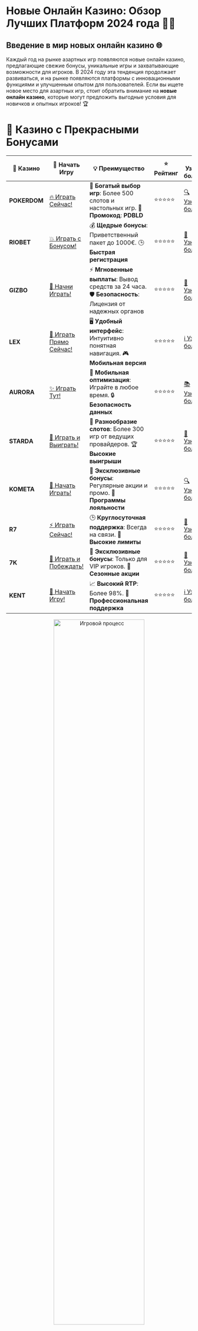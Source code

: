 # **Новые Онлайн Казино: Обзор Лучших Платформ 2024 года** 🎰💥

## Введение в мир новых онлайн казино 🌐

Каждый год на рынке азартных игр появляются новые онлайн казино, предлагающие свежие бонусы, уникальные игры и захватывающие возможности для игроков. В 2024 году эта тенденция продолжает развиваться, и на рынке появляются платформы с инновационными функциями и улучшенным опытом для пользователей. Если вы ищете новое место для азартных игр, стоит обратить внимание на **новые онлайн казино**, которые могут предложить выгодные условия для новичков и опытных игроков! 🏆

# 🌟 Казино с Прекрасными Бонусами

| 🎲 **Казино** | 🔗 **Начать Игру** | 💡 **Преимущество** | ⭐ **Рейтинг** | 🔗 **Узнать больше** | 🆕 **Новая информация** |
|--------------|---------------------|---------------------|----------------|----------------------|-------------------------|
| **POKERDOM**  | [🔥 Играть Сейчас!](https://brandplay.link/4k77v2yx) | 🎉 **Богатый выбор игр**: Более 500 слотов и настольных игр. 🎁 **Промокод**: **PDBLD** | ⭐⭐⭐⭐⭐ | [🔍 Узнать больше](https://brandplay.link/4k77v2yx) | 🏆 **Победители турниров** получают эксклюзивные подарки! |
| **RIOBET**    | [💥 Играть с Бонусом!](https://brandplay.link/7xBLTPyj) | 💰 **Щедрые бонусы**: Приветственный пакет до 1000€. 🕒 **Быстрая регистрация** | ⭐⭐⭐⭐⭐ | [📖 Узнать больше](https://brandplay.link/7xBLTPyj) | 💬 **Поддержка 24/7** для комфортной игры в любое время! |
| **GIZBO**     | [🚀 Начни Играть!](https://brandplay.link/bprXw4YV) | ⚡ **Мгновенные выплаты**: Вывод средств за 24 часа. 🛡️ **Безопасность**: Лицензия от надежных органов | ⭐⭐⭐⭐⭐ | [📝 Узнать больше](https://brandplay.link/bprXw4YV) | 🔒 **SSL-шифрование** для максимальной безопасности данных игроков. |
| **LEX**       | [💎 Играть Прямо Сейчас!](https://brandplay.link/zW4hdDFV) | 🖥️ **Удобный интерфейс**: Интуитивно понятная навигация. 🎮 **Мобильная версия** | ⭐⭐⭐⭐⭐ | [ℹ️ Узнать больше](https://brandplay.link/zW4hdDFV) | 📱 **Поддержка всех мобильных устройств** для удобства игры в любом месте. |
| **AURORA**    | [✨ Играть Тут!](https://10trafic-stat2.com/click/668546556bcc6313411604bd/6766/13032/subaccount) | 📱 **Мобильная оптимизация**: Играйте в любое время. 🔒 **Безопасность данных** | ⭐⭐⭐⭐⭐ | [📚 Узнать больше](https://10trafic-stat2.com/click/668546556bcc6313411604bd/6766/13032/subaccount) | 🌍 **Международная лицензия** на деятельность в разных странах. |
| **STARDА**    | [🎉 Играть и Выиграть!](https://brandplay.link/fB7xwRFL) | 🎰 **Разнообразие слотов**: Более 300 игр от ведущих провайдеров. 🏆 **Высокие выигрыши** | ⭐⭐⭐⭐⭐ | [🔎 Узнать больше](https://brandplay.link/fB7xwRFL) | 🎉 **Ежемесячные турниры** с крупными призами! |
| **KOMETA**    | [🎁 Начать Играть!](https://brandplay.link/8ZymQJV8) | 🎁 **Эксклюзивные бонусы**: Регулярные акции и промо. 🔄 **Программы лояльности** | ⭐⭐⭐⭐⭐ | [🔍 Узнать больше](https://brandplay.link/8ZymQJV8) | 🌟 **Персонализированные предложения** для долгосрочных игроков. |
| **R7**        | [⚡ Играть Сейчас!](https://brandplay.link/bMd3Yjsw) | 🕒 **Круглосуточная поддержка**: Всегда на связи. 💸 **Высокие лимиты** | ⭐⭐⭐⭐⭐ | [📖 Узнать больше](https://brandplay.link/bMd3Yjsw) | 🎯 **Рейтинг игроков** для лучших участников. |
| **7K**        | [🎯 Играть и Побеждать!](https://brandplay.link/BvQyFShp) | 🌟 **Эксклюзивные бонусы**: Только для VIP игроков. 🎉 **Сезонные акции** | ⭐⭐⭐⭐⭐ | [📝 Узнать больше](https://brandplay.link/BvQyFShp) | 🥇 **Особые привилегии** для постоянных игроков. |
| **KENT**      | [🔑 Начать Игру!](https://brandplay.link/Fv2WP3js) | 📈 **Высокий RTP**: Более 98%. 💼 **Профессиональная поддержка** | ⭐⭐⭐⭐⭐ | [ℹ️ Узнать больше](https://brandplay.link/Fv2WP3js) | 💬 **Поддержка на нескольких языках** для удобства игроков. |

<div align="center"> <img src="https://i.pinimg.com/originals/1d/b3/25/1db325483acbe642c6d4e6fdd73a4988.gif" alt="Игровой процесс" width="70%"> </div>
---

# 🚀 Быстрые Выигрыши и Поддержка

| 🎲 **Казино** | 🔗 **Начать Игру** | 💡 **Преимущество** | ⭐ **Рейтинг** | 🔗 **Узнать больше** | 🆕 **Новая информация** |
|--------------|---------------------|---------------------|----------------|----------------------|-------------------------|
| **GAMA**      | [🎯 Играть Прямо Сейчас!](https://brandplay.link/j6NMKsDz) | 🔍 **Интуитивный интерфейс**: Легкость использования. 🏅 **Престижные турниры** | ⭐⭐⭐⭐☆ | [🔎 Узнать больше](https://brandplay.link/j6NMKsDz) | 🏆 **Турниры с большими призами** каждый месяц. |
| **ONION**     | [💥 Играть и Выигрывать!](https://brandplay.link/zBGRVpQ9) | 🤑 **Низкие ставки**: Идеально для начинающих. 🔄 **Быстрые выводы** | ⭐⭐⭐⭐☆ | [🔍 Узнать больше](https://brandplay.link/zBGRVpQ9) | 🎮 **Казино для новичков** с простыми правилами. |
| **ЧЕМПИОН**   | [🏅 Играть в Турнире!](https://temon-gter.cfd/go/lRq?p80412p304504pcc44t17455) | 🏅 **Лояльная программа**: Награды за активность. 🎁 **Ежемесячные бонусы** | ⭐⭐⭐⭐☆ | [📖 Узнать больше](https://temon-gter.cfd/go/lRq?p80412p304504pcc44t17455) | 🥇 **Турниры и лояльность** — каждый шаг вознаграждается. |
| **VAVADA**    | [🚀 Играть Без Ожидания!](https://vavadapartner.pro/?promo=ea5c9275-6854-4505-94fc-95ab18221945-linkb2) | 🚀 **Быстрая регистрация**: Начните играть мгновенно. 🔐 **Безопасные транзакции** | ⭐⭐⭐⭐☆ | [📝 Узнать больше](https://vavadapartner.pro/?promo=ea5c9275-6854-4505-94fc-95ab18221945-linkb2) | 🏆 **Программа для новых игроков** с бонусами за регистрацию. |
| **FRIENDS**   | [🎉 Играть и Развлекаться!](https://gofriends.mba/linkb2) | 🤝 **Социальные игры**: Играйте с друзьями. 🌐 **Мультиплатформенность** | ⭐⭐⭐⭐☆ | [ℹ️ Узнать больше](https://gofriends.mba/linkb2) | 🎮 **Играйте с друзьями** и зарабатывайте бонусы за совместные действия. |
| **1WIN**      | [⚡ Играть и Выигрывать!](https://brandplay.link/smXVpBbG) | 🏆 **Спортивные ставки**: Широкий выбор видов спорта. 💵 **Высокие коэффициенты** | ⭐⭐⭐⭐☆ | [📚 Узнать больше](https://brandplay.link/smXVpBbG) | ⚽ **Бонусы на спортивные ставки** для активных игроков. |
| **DRIP**      | [💥 Играть Сразу!](https://drp-ircp01.com/c07e6a3db) | 🌐 **Инновационные игры**: Новейшие игровые технологии. 🛡️ **Высокая безопасность** | ⭐⭐⭐⭐☆ | [🔎 Узнать больше](https://drp-ircp01.com/c07e6a3db) | 🔧 **Инновационные функции** для удобства игры. |
| **JOYCASINO** | [🎰 Играть И Побеждать!](https://rpc30.call2me.pro/?/ru/registration?apkpop=0&partner=p24970p3291217pc98f) | 🎁 **Приятные бонусы**: Ежедневные акции и подарки. 🕹️ **Разнообразие игр** | ⭐⭐⭐⭐☆ | [🔍 Узнать больше](https://rpc30.call2me.pro/?/ru/registration?apkpop=0&partner=p24970p3291217pc98f) | 🎉 **Щедрые фриспины** для новых игроков. |
| **PLAYFORTUNA** | [🔥 Играть С Бонусом!](https://fortunapromo.net/alt/playfortuna/registration?0dc4a9362a71feb7e3f165fb8e766f70) | 🎉 **Регулярные акции**: Бонусы, фриспины и многое другое. 🏅 **Турниры** | ⭐⭐⭐⭐☆ | [📚 Узнать больше](https://fortunapromo.net/alt/playfortuna/registration?0dc4a9362a71feb7e3f165fb8e766f70) | 🎯 **Выгодные предложения** на популярные игры. |
| **SYKAA**     | [💸 Играть Сейчас!](https://s-two-way.com/?source=linkb2&pid=30697) | 💸 **Доступные ставки**: Идеально для новичков. 🎁 **Щедрые бонусы** | ⭐⭐⭐⭐☆ | [🔍 Узнать больше](https://s-two-way.com/?source=linkb2&pid=30697) | 💥 **Акции с большими бонусами** для новичков и опытных игроков. |

<div align="center"> <img src="https://schaeffers-cdn.s3.amazonaws.com/images/default-source/schaeffers-cdn-images/default-images/sectors/bigstock-casino-gambling-concept-with-f-369012793.jpg?sfvrsn=493ad806_4" alt="Игровой процесс" width="70%"> </div>
---

# 💸 Казино с Привлекательными Программами Лояльности

| 🎲 **Казино** | 🔗 **Начать Игру** | 💡 **Преимущество** | ⭐ **Рейтинг** | 🔗 **Узнать больше** | 🆕 **Новая информация** |
|--------------|---------------------|---------------------|----------------|----------------------|-------------------------|
| **KOMETA**    | [🎯 Начни Играть!](https://brandplay.link/8ZymQJV8) | 🎁 **Эксклюзивные бонусы**: Регулярные акции и промо. 🔄 **Программы лояльности** | ⭐⭐⭐⭐⭐ | [🔍 Узнать больше](https://brandplay.link/8ZymQJV8) | 🌟 **Персонализированные предложения** для долгосрочных игроков. |
| **1Xslots**   | [🏅 Играть Прямо Сейчас!](https://brandplay.link/hSB1khtr) | 🎉 **Множество акций**: Еженедельные бонусы и турниры. 🛡️ **Безопасность** | ⭐⭐⭐⭐⭐ | [📚 Узнать больше](https://brandplay.link/hSB1khtr) | 🏅 **Награды за активность**: участники программы лояльности получают специальные привилегии. |
| **R7**        | [🚀 Играть Сейчас!](https://brandplay.link/bMd3Yjsw) | 🕒 **Круглосуточная поддержка**: Всегда на связи. 💸 **Высокие лимиты** | ⭐⭐⭐⭐⭐ | [📖 Узнать больше](https://brandplay.link/bMd3Yjsw) | 💬 **VIP-поддержка** для постоянных игроков с приоритетом. |

<div align="center"> <img src="https://i.pinimg.com/originals/1d/b3/25/1db325483acbe642c6d4e6fdd73a4988.gif" alt="Игровой процесс" width="70%"> </div>
---

---

## Почему стоит играть в новые онлайн казино? 🤔

**Новые онлайн казино** могут быть отличным выбором для тех, кто ищет разнообразие и новые возможности. Вот несколько причин, почему стоит попробовать эти платформы:

### 1. **Привлекательные Бонусы и Акции** 🎁

Новые казино всегда предлагают щедрые бонусы, чтобы привлечь игроков. Это могут быть бонусы на первый депозит, бесплатные вращения, бездепозитные бонусы и другие выгодные предложения, которые делают игру ещё более захватывающей.

### 2. **Современные Игры и Новые Провайдеры** 🎮

Новички в индустрии азартных игр обычно заключают контракты с ведущими разработчиками игр, такими как **Pragmatic Play**, **NetEnt**, **Play’n GO** и другие, чтобы предложить своим игрокам новейшие игровые автоматы, рулетки и настольные игры.

### 3. **Инновационные Функции и Удобные Интерфейсы** 🖥️

Новые онлайн казино часто имеют современные интерфейсы, адаптированные под мобильные устройства и предлагающие плавный и интуитивно понятный процесс игры. Они также могут включать новые функции, такие как живые казино, ставки на спорт и другие инновации, которые не встречаются на старых платформах.

### 4. **Безопасность и Легальность** 🔒

Чтобы обеспечить доверие игроков, новые казино придерживаются самых строгих стандартов безопасности, включая использование современных технологий для защиты данных и соблюдение лицензий от авторитетных регулирующих органов, таких как **Curacao**, **Malta Gaming Authority** или **UK Gambling Commission**.

---

## Топ новые онлайн казино в 2024 году 🎉

Мы подготовили для вас список **новых онлайн казино**, которые отличились своим сервисом, бонусами и качеством игры в 2024 году.

### 1. **Pokerdom** 🏆

- **Лицензия**: Curacao
- **Особенности**: Покердом — это одно из лучших новых онлайн казино в России. Платформа предоставляет широкий выбор игр, включая слоты, рулетку, покер и лайв-казино.

#### Преимущества:
- Множество бонусов для новых игроков.
- Простой и удобный интерфейс.
- Поддержка популярных платежных систем.

---

### 2. **Riobet** 💎

- **Лицензия**: Malta Gaming Authority
- **Особенности**: В **Riobet** представлены игровые автоматы от ведущих разработчиков, а также уникальные бонусы и акции для новичков.

#### Преимущества:
- Регулярные бонусы и акции.
- Высокая степень безопасности.
- Качественная мобильная версия.

---

### 3. **Gizbo** 🎉

- **Лицензия**: UK Gambling Commission
- **Особенности**: **Gizbo** предлагает своим игрокам не только слоты, но и настольные игры, и live-казино с реальными дилерами. Всё это с доступом к уникальным бонусам.

#### Преимущества:
- Эксклюзивные предложения для новых игроков.
- Простой процесс регистрации.
- Множество игр от топовых разработчиков.

---

### 4. **LEX** ✨

- **Лицензия**: Curacao eGaming
- **Особенности**: В **LEX** доступны не только классические слоты, но и инновационные игры с элементами виртуальной реальности и новыми технологиями.

#### Преимущества:
- Современные бонусные программы.
- Удобная мобильная версия.
- Разнообразие игр от известных провайдеров.

---

### 5. **Aurora** 🌟

- **Лицензия**: Malta Gaming Authority
- **Особенности**: **Aurora** — это новое казино, которое специализируется на игровых автоматах с инновационными бонусами и живыми играми с реальными крупье.

#### Преимущества:
- Щедрые бонусы и бесплатные вращения.
- Удобный интерфейс.
- Качественная служба поддержки.

---

## Как выбрать лучшее новое онлайн казино? 🎯

При выборе нового онлайн казино важно обратить внимание на несколько ключевых факторов:

### 1. **Лицензия и безопасность** 🔒

Убедитесь, что казино имеет лицензию от проверенных регуляторов. Это гарантирует, что игра будет честной и безопасной.

### 2. **Качество игр и разработчики** 🎮

Обратите внимание на провайдеров, с которыми работает казино. Чем больше известных и проверенных разработчиков игр, тем выше вероятность качественного игрового опыта.

### 3. **Бонусы и акции** 🎁

Новые казино часто предлагают щедрые бонусы. Внимательно читайте условия, чтобы выбрать оптимальные предложения для себя.

### 4. **Поддержка и удобство использования** 📱

Проверьте, насколько удобен интерфейс сайта и мобильной версии. Также важно наличие службы поддержки, которая всегда поможет в решении любых вопросов.

---

## Заключение: Погружайтесь в Мир Новых Онлайн Казино в 2024 году! 💥

Новые онлайн казино 2024 года предлагают множество интересных функций, бонусов и возможностей для игроков. Используйте этот шанс, чтобы испытать удачу на современных платформах с инновационными играми и отличной поддержкой! Выбирайте одно из лучших новых казино, и пусть удача будет на вашей стороне! 🎰💸

---

## Часто задаваемые вопросы (FAQ) ❓📚

### 1. Где играть в новые онлайн казино? 🎮

Вы можете попробовать **Pokerdom**, **Riobet**, **Gizbo**, **LEX** и **Aurora**, которые являются лучшими новыми платформами для азартных игр.

### 2. Какие бонусы предлагают новые онлайн казино? 🎁

Новые онлайн казино предлагают разнообразные бонусы, включая бонусы на первый депозит, бесплатные вращения и бездепозитные бонусы.

### 3. Как выбрать лучшее новое онлайн казино? 🎯

Выбирайте казино с лицензией, качественными играми, привлекательными бонусами и удобным интерфейсом.

---

Начните играть в **новые онлайн казино** прямо сейчас и получите шанс на большие выигрыши с уникальными бонусами! 🎰💰
